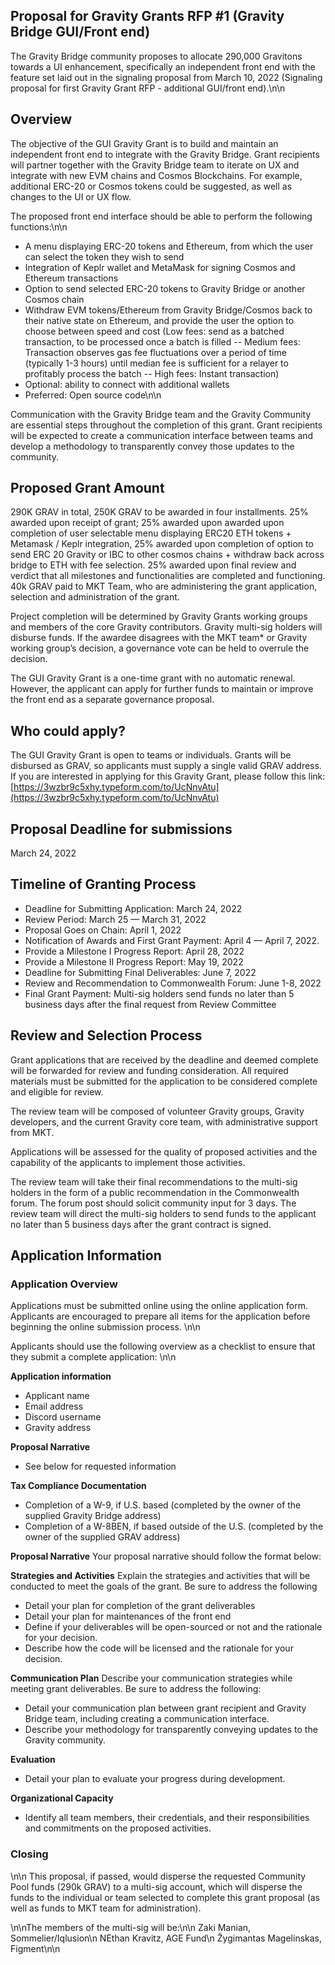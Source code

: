 ##  Proposal for Gravity Grants RFP #1 (Gravity Bridge GUI/Front end)

The Gravity Bridge community proposes to allocate 290,000 Gravitons towards a UI enhancement, specifically an independent front end with the feature set laid out in the signaling proposal from March 10, 2022 (Signaling proposal for first Gravity Grant RFP - additional GUI/front end).\n\n

## Overview

The objective of the GUI Gravity Grant is to build and maintain an independent front end to integrate with the Gravity Bridge. Grant recipients will partner together with the Gravity Bridge team to iterate on UX and integrate with new EVM chains and Cosmos Blockchains. For example, additional ERC-20 or Cosmos tokens could be suggested, as well as changes to the UI or UX flow.

The proposed front end interface should be able to perform the following functions:\n\n

- A menu displaying ERC-20 tokens and Ethereum, from which the user can select the token they wish to send
- Integration of Keplr wallet and MetaMask for signing Cosmos and Ethereum transactions
-   Option to send selected ERC-20 tokens to Gravity Bridge or another Cosmos chain
-   Withdraw EVM tokens/Ethereum from Gravity Bridge/Cosmos back to their native state on Ethereum, and provide the user the option to choose between speed and cost (Low fees: send as a batched transaction, to be processed once a batch is filled -- Medium fees: Transaction observes gas fee fluctuations over a period of time (typically 1-3 hours) until median fee is sufficient for a relayer to profitably process the batch -- High fees: Instant transaction)
-   Optional: ability to connect with additional wallets
-   Preferred: Open source code\n\n

Communication with the Gravity Bridge team and the Gravity Community are essential steps throughout the completion of this grant. Grant recipients will be expected to create a communication interface between teams and develop a methodology to transparently convey those updates to the community.

## Proposed Grant Amount 

290K GRAV in total, 250K GRAV to be awarded in four installments. 25% awarded upon receipt of grant; 25% awarded upon awarded upon completion of user selectable menu displaying ERC20 ETH tokens + Metamask / Keplr integration, 25% awarded upon completion of option to send ERC 20 Gravity or IBC to other cosmos chains + withdraw back across bridge to ETH with fee selection. 25% awarded upon final review and verdict that all milestones and functionalities are completed and functioning. 40k GRAV paid to MKT Team, who are administering the grant application, selection and administration of the grant.

Project completion will be determined by Gravity Grants working groups and members of the core Gravity contributors. Gravity multi-sig holders will disburse funds. If the awardee disagrees with the MKT team* or Gravity working group’s decision, a governance vote can be held to overrule the decision.

The GUI Gravity Grant is a one-time grant with no automatic renewal. However, the applicant can apply for further funds to maintain or improve the front end as a separate governance proposal.

## Who could apply?

The GUI Gravity Grant is open to teams or individuals. Grants will be disbursed as GRAV, so applicants must supply a single valid GRAV address. If you are interested in applying for this Gravity Grant, please follow this link: [https://3wzbr9c5xhy.typeform.com/to/UcNnvAtu](https://3wzbr9c5xhy.typeform.com/to/UcNnvAtu)

## Proposal Deadline for submissions

March 24, 2022

## Timeline of Granting Process

- Deadline for Submitting Application: March 24, 2022
- Review Period: March 25 ⁠— March 31, 2022
- Proposal Goes on Chain: April 1, 2022
- Notification of Awards and First Grant Payment: April 4 — April 7, 2022.
- Provide a Milestone I Progress Report: April 28, 2022
- Provide a Milestone II Progress Report: May 19, 2022
- Deadline for Submitting Final Deliverables: June 7, 2022
- Review and Recommendation to Commonwealth Forum: June 1-8, 2022
- Final Grant Payment: Multi-sig holders send funds no later than 5 business days after the final request from Review Committee
    

## Review and Selection Process

Grant applications that are received by the deadline and deemed complete will be forwarded for review and funding consideration. All required materials must be submitted for the application to be considered complete and eligible for review. 

The review team will be composed of volunteer Gravity groups, Gravity developers, and the current Gravity core team, with administrative support from MKT.

Applications will be assessed for the quality of proposed activities and the capability of the applicants to implement those activities.

The review team will take their final recommendations to the multi-sig holders in the form of a public recommendation in the Commonwealth forum. The forum post should solicit community input for 3 days. The review team will direct the multi-sig holders to send funds to the applicant no later than 5 business days after the grant contract is signed.

## Application Information

### Application Overview

Applications must be submitted online using the online application form. Applicants are encouraged to prepare all items for the application before beginning the online submission process. \n\n

Applicants should use the following overview as a checklist to ensure that they submit a complete application: \n\n

**Application information**
- Applicant name
- Email address
- Discord username
- Gravity address

**Proposal Narrative**
- See below for requested information

**Tax Compliance Documentation**
- Completion of a W-9, if U.S. based (completed by the owner of the supplied Gravity Bridge address)
- Completion of a W-8BEN, if based outside of the U.S. (completed by the owner of the supplied GRAV address)

**Proposal Narrative**
Your proposal narrative should follow the format below:

**Strategies and Activities**
Explain the strategies and activities that will be conducted to meet the goals of the grant. Be sure to address the following

- Detail your plan for completion of the grant deliverables
- Detail your plan for maintenances of the front end
- Define if your deliverables will be open-sourced or not and the rationale for your decision.
- Describe how the code will be licensed and the rationale for your decision.

**Communication Plan**
Describe your communication strategies while meeting grant deliverables. Be sure to address the following:

- Detail your communication plan between grant recipient and Gravity Bridge team, including creating a communication interface.
- Describe your methodology for transparently conveying updates to the Gravity community.

**Evaluation**
- Detail your plan to evaluate your progress during development.

**Organizational Capacity**
- Identify all team members, their credentials, and their responsibilities and commitments on the proposed activities.


### Closing

\n\n This proposal, if passed, would disperse the requested Community Pool funds (290k GRAV) to a multi-sig account, which will disperse the funds to the individual or team selected to complete this grant proposal (as well as funds to MKT team for administration).

\n\nThe members of the multi-sig will be:\n\n Zaki Manian, Sommelier/Iqlusion\n NEthan Kravitz, AGE Fund\n Žygimantas Magelinskas, Figment\n\n
